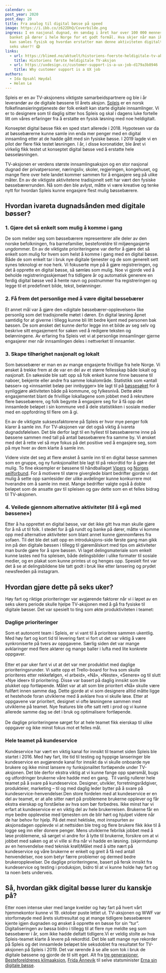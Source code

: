 ```yaml
---
calendar: ux
post_year: 2020
post_day: 20
title: Fra analog til digital bøsse på speed
image: https://i.ibb.co/z622DhQ/Coverbilde.png
ingress: I en nasjonal dugnad, én søndag i året har over 100 000 mennesker
  banket på dører i hele Norge for et godt formål. Hva skjer når man ikke lenger
  kan samles fysisk og hvordan erstatter man denne aktiviteten digitalt på kun
  seks uker?! 😱
links:
  - url: https://blimed.no/aktuelt/historiens-foerste-heldigitale-tv-aksjon-dette-er-utrolig-spennende-arbeid/
    title: Historiens første heldigitale TV-aksjon
  - url: https://uxdesign.cc/customer-support-is-a-ux-job-d179a3b8946
    title: Why customer support is a UX job
authors:
  - Ida Opsahl Høydal
  - Helen Le
---
```

Spleis er en av TV-aksjonens viktigste samarbeidspartnere og ble i år leverandør av de digitale bøssene til årets aksjon. [Spleis](http://spleis.no) er en norsk folkefinansieringstjeneste der folk enkelt kan starte digitale innsamlinger. Vi er to designere som til daglig sitter hos Spleis og skal i dagens luke fortelle litt om våres erfaringer fra å erstatte en fysisk løsning med noe heldigitalt.

Konseptet digital bøsse fikk en sped start allerede i 2018. Hypotesen var da at bøssebærerne kunne samle inn enda mer penger med en digital innsamling etter at de hadde gått med sin fysiske bøsse. I 2019 lagde vi en pilot der flere fikk testet løsningen. I år, i disse koronatider, ble året vi virkelig fikk testet ut konseptet digital bøsse ved å erstatte hele bøsseløsningen.

TV-aksjonen er verdens største innsamlingsaksjon og en stor nasjonal dugnad der privatpersoner, næringsliv, skoler, regjeringen, kongehuset, og mange flere over hele landet kommer sammen for å engasjere seg på ulike måter. En av de viktigste aktivitetene tradisjonelt sett har vært den fysiske bøssebærerrunden. Nå som den ble avlyst, måtte vi være kreative og tenke nytt for hvordan Spleis kunne engasjere flest mulig bøssebærere.

## Hvordan ivareta dugnadsånden med digitale bøsser? 

### 1. Gjøre det så enkelt som mulig å komme i gang

De som melder seg som bøssebærere representerer alle deler av den norske befolkningen, fra barnefamilier, besteforeldre til miljøengasjerte ungdommer. En av de viktigste prioriteringene var derfor å gjøre det så enkelt som mulig for hvem som helst å komme i gang med en digital bøsse. Både de som enkelt tar i bruk nye digitale tjenester og de som generelt sett synes teknologi er noe herk. Vi fokuserte mye på å gjøre registreringen, og det å opprette en digital bøsse, så sømløs som mulig. Noe vi gjorde ved å beholde registreringsskjemaet fra tidligere år og automatisk generere en ferdig digital bøsse ved å hente navn og postnummer fra registreringen og legge til et predefinert bilde, tekst, belønninger.

### 2. Få frem det personlige med å være digital bøssebærer

Et annet mål var å gjøre den «digitale bøssebærer-opplevelsen» like personlig som det tradisjonelle møtet i døren. En digital løsning åpnet samtidig for at giverne i tillegg kunne bli litt bedre kjent med personen bak bøssen. De som ønsket det kunne derfor legge inn et bilde av seg selv og beskrive sitt engasjement for saken ved å redigere teksten og belønningene. Av erfaring fra Spleis vet vi at personlige innsamlinger gjerne engasjerer mer når innsamlingen deles i nettverket til innsamler.

### 3. Skape tilhørighet nasjonalt og lokalt

Som bøssebærer er man en av mange engasjerte frivillige fra hele Norge. Vi ønsket å trekke frem at de var en del av et større fellesskap både lokalt og nasjonalt. En søkeside ble satt opp så folk enkelt kunne finne bøssene til naboer, bekjente eller andre fra samme lokalområde. Statistikk som «antall bøsser» og «innsamlet beløp per innbygger» ble lagt til på [bøssesøket](http://www.spleis.no/bosse) for å synliggjøre aktiviteten både på kommune, og fylkesnivå. Dette økte engasjementet blant de frivillige lokallagene som jobbet med å rekruttere flere bøssebærere, og folk begynte å engasjere seg for å få opp det innsamlede beløpet i sin kommune ved å dele statistikken i sosiale medier med en oppfordring til flere om å gi.

En av de viktigste suksessfaktorene på Spleis er hvor mye penger folk klarer å samle inn. For TV-aksjonen var det også viktig å ivareta dugnadsfølelsen. Det ble derfor lagt til en hyllest til bøssebærerne inne på bøssene sammen med tall på antall bøssebærere fra samme by. Vi ønsket med det å rette vel så mye fokus på det positive ved å engasjere seg, som på mye hver av dem klarte å samle inn.

Videre viste det seg at flere ønsket å samle inn til en digital bøsse sammen som en gruppe, og ny funksjonalitet ble lagt til på rekordtid for å gjøre det mulig. To fine eksempler er bøssene til håndballaget [Vipers](https://www.spleis.no/project/132942) og [Norges seilforbund](https://www.spleis.no/project/129586). For å motivere til større giverglede blant bedrifter gjorde vi det mulig å sette opp samlesider der ulike avdelinger kunne konkurrere mot hverandre om å samle inn mest. Mange bedrifter valgte også å doble beløpet som de ansatte gav til spleisen og gav dette som en et felles bidrag til TV-aksjonen.

### 4. Veilede gjennom alternative aktiviteter (til å «gå med bøssene»)

Etter å ha opprettet en digital bøsse, var det ikke gitt hva man skulle gjøre for å nå ut til folk. I stedet for å gå rundt og banke på dører, måtte vi komme opp med alternative aktiviteter som blant annet kunne gjennomføres fra sofaen. Til det ble det satt opp en introduksjons-side første gang man gikk inn på den digitale bøssen i tillegg til gjøremålskort med tips om aktiviteter man burde gjøre for å spre bøssen. Vi laget delingsmateriale som enkelt kunne lastes ned fra spleisen, både delingsbilder i ulike formater til sosiale medier, og en plakat som kunne printes ut og henges opp. Spesielt fint var det å se at delingsbildene ble tatt godt i bruk like etter lansering og prydet newsfeeden på instagram.

## Hvordan gjøre dette på seks uker?

Høy fart og riktige prioriteringer var avgjørende faktorer når vi i løpet av en seks ukers periode skulle hjelpe TV-aksjonen med å gå fra fysiske til digitale bøsser. Det var spesielt to ting som økte produktiviteten i teamet:

### Daglige prioriteringer 

Som et autonomt team i Spleis, er vi vant til å prioritere sammen ukentlig. Med høy fart og kort tid til levering fant vi fort ut det var viktig å være synkroniserte på tvers av oppgavene. Særlig siden det var mange avklaringer med flere aktører og mange baller i lufta med lite konkrete oppgaver. \
\
Etter et par uker fant vi ut at det var mer produktivt med daglige prioriteringsrunder. Vi satte opp et Trello-board for hva som skulle prioriteres etter rekkefølgen, «I arbeid», «Nå», «Neste», «Senere» og til slutt «Nye ideer» til prioritering. Disse var basert på daglig innsikt som ble plukket opp fortløpende. Målet var at alt som ble prioritert «Nå» skulle være fullført innen samme dag. Dette gjorde at vi som designere alltid måtte ligge et hestehode foran utviklerne med å avklare hva vi skulle løse. Etter at oppgavene var prioritert, designet vi ofte løsningene sammen med utviklerne på teamet. Nye features ble ofte satt rett i prod og vi kunne allerede samme dag se det i bruk og optimalisere fortløpende.\
\
De daglige prioriteringene sørget for at hele teamet fikk eierskap til ulike oppgaver og ikke minst fokus mot et felles mål.

### Hele teamet på kundeservice

Kundeservice har vært en viktig kanal for innsikt til teamet siden Spleis ble startet i 2016. Med høy fart, lite tid til testing og hyppige lanseringer ble kundeservice en avgjørende kanal for innsikt da vi skulle onboarde nye brukere og ikke minst lansere ny funksjonalitet fortløpende under TV-aksjonen. Det ble derfor ekstra viktig at vi kunne fange opp spørsmål, bugs og utfordringer brukerne våre hadde med en gang.  Til vanlig rullerer hele teamet på å svare på kundeservice. Designer, utvikler, forretningsrådgiver, produkteier, marketing – til og med daglig leder bytter på å svare på kundeservice-henvendelser.Den store fordelen med at kundeservice er en del av teamet, er at alle sitter nært på problemene brukerne opplever og får ekstra eierskap og forståelse av hva som bør forbedres. Ikke minst har vi erfart at kundeservice er en viktig del av hele brukerreisen. Brukerne får en mye bedre opplevelse med tjenesten om de blir hørt og hjulpet videre når de har behov for hjelp. På det mest hektiske, mot innspurten av aksjonsdagen opplevde vi at nettsiden ble treg og flere brukere fikk ikke til å logge seg inn eller donere penger. Mens utviklerne febrilsk jobbet med å løse problemene, så sørget vi andre for å lytte til brukerne, forsikre om at vi jobbet med saken og at vi ville si ifra når vi hadde en løsning. (skjermdump av en henvendelse med teknisk krøll)Målet med å sitte nært på kundeservice og våre brukerne er enkelt og greit å få ned antall henvendelser, noe som betyr færre problemer og dermed bedre brukeropplevelser. De daglige prioriteringene, basert på fersk innsikt fra kundeservice og testing i produksjon, bidro til at vi kunne holde høy fart og ta noen bets underveis.

## Så, hvordan gikk digital bøsse lurer du kanskje på? 

Etter noen intense uker med lange kvelder og høy fart på hvert vårt hjemmekontor kunne vi 19. oktober puste lettet ut. TV-aksjonen og WWF var storfornøyde med årets sluttresultat og at mange tidligere bøssebærere kjente igjen dugnaden og ønsket å opprette en bøsse for sin “tur”. Digitaliseringen av bøssa bidro i tillegg til at flere nye meldte seg som bøssebærer i år, som ikke hadde deltatt tidligere.Vi er veldig stolte av hva Spleis-teamet klarte å levere på rekordtid. Det ble satt mange nye rekorder på Spleis og det innsamlede beløpet ble seksdoblet fra resultatet for TV-aksjonen på Spleis i 2019. Det var rørende å se alle som tok i bruk de digitale bøssene og gjorde de til sitt eget. Alt fra [tre generasjoner](https://www.spleis.no/project/125472), [Besteforeldrenes klimaaksjon](https://www.spleis.no/project/126017), [Frida Ånnevik](https://www.spleis.no/project/145398) til selve statsminister [Erna sin digitale bøsse](https://www.spleis.no/project/137656).